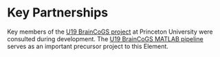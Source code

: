 # Key Partnerships

Key members of the [U19 BrainCoGS project](https://www.braincogs.org/) at Princeton
University were consulted during development. The
[U19 BrainCoGS MATLAB pipeline](https://github.com/BrainCOGS/U19-pipeline-matlab/tree/master/schemas/%2Boptogenetics)
serves as an important precursor project to this Element.
